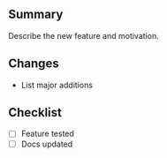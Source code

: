 ## Summary
Describe the new feature and motivation.

## Changes
- List major additions

## Checklist
- [ ] Feature tested
- [ ] Docs updated
